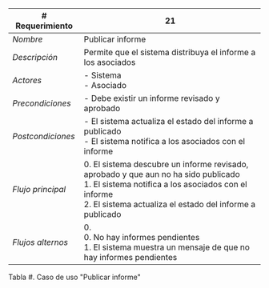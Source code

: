 |# Requerimiento|21 |
|-|-|
| *Nombre*|Publicar informe
| *Descripción*| Permite que el sistema distribuya el informe a los asociados |
|*Actores*| - Sistema<br> - Asociado
|*Precondiciones*| - Debe existir un informe revisado y aprobado
|*Postcondiciones*| - El sistema actualiza el estado del informe a publicado<br> - El sistema notifica a los asociados con el informe
|*Flujo principal*|0.  El sistema descubre un informe revisado, aprobado y que aun no ha sido publicado<br>1.  El sistema notifica a los asociados con el informe<br>2.  El sistema actualiza el estado del informe a publicado
|*Flujos alternos*|0. <br> 0. No hay informes pendientes<br>1. El sistema muestra un mensaje de que no hay informes pendientes

Tabla #. Caso de uso "Publicar informe"
